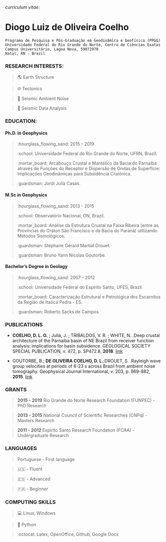 _curriculum vitae_:

# Diogo Luiz de Oliveira Coelho
```
Programa de Pesquisa e Pós-Graduação em Geodinâmica e Geofísica (PPGG)
Universidade Federal do Rio Grande do Norte, Centro de Ciências Exatas
Campus Universitário, Lagoa Nova, 59072970
Natal, RN - Brazil
```


### RESEARCH INTERESTS:  

> :earth_americas: Earth Structure

> :globe_with_meridians: Tectonics

> :ocean: Seismic Ambient Noise

> :mag_right: Seismic Data Analysis


### EDUCATION:

#### Ph.D. in Geophysics 

> <p> :hourglass_flowing_sand: 2015 - 2019</p>
> <p> :school: Universidade Federal do Rio Grande do Norte, UFRN, Brazil.</p>
> <p> :mortar_board: Arcabouço Crustal e Mantélico da Bacia do Parnaíba através de Funções do Receptor e Dispersão de Ondas de Superfície: Implicações Geodinâmicas para Subsidência Cratônica.</p>
> <p> :guardsman: Jordi Julià Casas.</p>

#### M.Sc in Geophysics

> <p> :hourglass_flowing_sand: 2013 - 2015</p>
> <p> :school: Observatório Nacional, ON, Brazil.</p>
> <p> :mortar_board: Análise da Estrutura Crustal na Faixa Ribeira (entre as Províncias do Cráton São Francisco e da Bacia do Paraná) utilizando Métodos Sismológicos.</p>
> <p> :guardsman: Stéphane Gérard Martial Drouet.</p>
> <p> :guardsman: Bruno Yann Nicolas Goutorbe.</p>

#### Bachelor’s Degree in Geology

> <p>:hourglass_flowing_sand: 2007 - 2012 </p>
> <p> :school: Universidade Federal do Espírito Santo, UFES, Brazil.</p>
> <p> :mortar_board: Caracterização Estrutural e Petrológica dos Escarnitos da Região de Itaóca Pedra - ES.</p>
> <p> :guardsman: Roberto Sacks de Campos.</p>


### PUBLICATIONS

- **COELHO, D. L. O.** ; Julià, J. ; TRIBALDOS, V. R. ; WHITE, N. .Deep crustal architecture of the Parnaíba basin of NE Brazil from receiver function analysis: implications for basin subsidence. GEOLOGICAL SOCIETY SPECIAL PUBLICATION, v. 472, p. SP472.8, **2018**. [link](https://sp.lyellcollection.org/content/specpubgsl/early/2018/05/15/SP472.8.full.pdf)

- GOUTORBE, B.; **DE OLIVEIRA COELHO, D. L.**;DROUET, S. .Rayleigh wave group velocities at periods of 6-23 s across Brazil from ambient noise tomography. Geophysical Journal International, v. 203, p. 869-882, **2015**. [link](https://academic.oup.com/gji/article-pdf/203/2/869/5872301/ggv343.pdf)


### GRANTS

> **2015 - 2019** Rio Grande do Norte Research Foundation (FUNPEC) - PhD Research

> **2013 - 2015** National Council of Scientific Researches (CNPq) - Masters Research

> **2011 - 2012** Espírito Santo Research Foundation (FCAA) - Undergraduate Research


### LANGUAGES

> Portuguese - First language
  
> :us: - Fluent
  
> :es: - Advanced
  
> :fr: - Beginner
  

### COMPUTING SKILLS

> :computer: Linux, Windows
  
> :musical_keyboard: Python

> :octocat:  Latex, OpenOffice, Github, Google Docs
